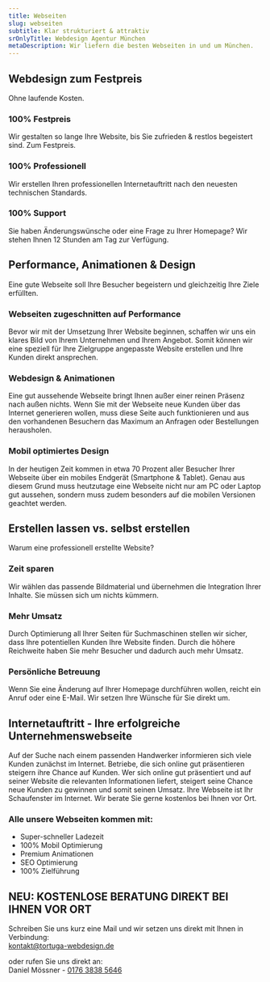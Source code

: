 ```yaml
---
title: Webseiten
slug: webseiten
subtitle: Klar strukturiert & attraktiv
srOnlyTitle: Webdesign Agentur München
metaDescription: Wir liefern die besten Webseiten in und um München.
---
```

## Webdesign zum Festpreis

Ohne laufende Kosten.

### 100% Festpreis

Wir gestalten so lange Ihre Website, bis Sie zufrieden & restlos begeistert sind. Zum Festpreis.

### 100% Professionell

Wir erstellen Ihren professionellen Internetauftritt nach den neuesten technischen Standards.

### 100% Support

Sie haben Änderungswünsche oder eine Frage zu Ihrer Homepage? Wir stehen Ihnen 12 Stunden am Tag zur Verfügung.

## Performance, Animationen & Design

Eine gute Webseite soll Ihre Besucher begeistern und gleichzeitig Ihre Ziele erfüllten.

### Webseiten zugeschnitten auf Performance

Bevor wir mit der Umsetzung Ihrer Website beginnen, schaffen wir uns ein klares Bild von Ihrem Unternehmen und Ihrem Angebot. Somit können wir eine speziell für Ihre Zielgruppe angepasste Website erstellen und Ihre Kunden direkt ansprechen.

### Webdesign & Animationen

Eine gut aussehende Webseite bringt Ihnen außer einer reinen Präsenz nach außen nichts. Wenn Sie mit der Webseite neue Kunden über das Internet generieren wollen, muss diese Seite auch funktionieren und aus den vorhandenen Besuchern das Maximum an Anfragen oder Bestellungen herausholen.

### Mobil optimiertes Design

In der heutigen Zeit kommen in etwa 70 Prozent aller Besucher Ihrer Webseite über ein mobiles Endgerät (Smartphone & Tablet). Genau aus diesem Grund muss heutzutage eine Webseite nicht nur am PC oder Laptop gut aussehen, sondern muss zudem besonders auf die mobilen Versionen geachtet werden.

## Erstellen lassen vs. selbst erstellen

Warum eine professionell erstellte Website?

### Zeit sparen

Wir wählen das passende Bildmaterial und übernehmen die Integration Ihrer Inhalte. Sie müssen sich um nichts kümmern.

### Mehr Umsatz

Durch Optimierung all Ihrer Seiten für Suchmaschinen stellen wir sicher, dass Ihre potentiellen Kunden Ihre Website finden. Durch die höhere Reichweite haben Sie mehr Besucher und dadurch auch mehr Umsatz.

### Persönliche Betreuung

Wenn Sie eine Änderung auf Ihrer Homepage durchführen wollen, reicht ein Anruf oder eine E-Mail. Wir setzen Ihre Wünsche für Sie direkt um.

## Internetauftritt - Ihre erfolgreiche Unternehmenswebseite

Auf der Suche nach einem passenden Handwerker informieren sich viele Kunden zunächst im Internet. Betriebe, die sich online gut präsentieren steigern ihre Chance auf Kunden. Wer sich online gut präsentiert und auf seiner Website die relevanten Informationen liefert, steigert seine Chance neue Kunden zu gewinnen und somit seinen Umsatz. Ihre Webseite ist Ihr Schaufenster im Internet. Wir berate Sie gerne kostenlos bei Ihnen vor Ort.

### Alle unsere Webseiten kommen mit:

* Super-schneller Ladezeit
* 100% Mobil Optimierung
* Premium Animationen
* SEO Optimierung
* 100% Zielführung

## NEU: KOSTENLOSE BERATUNG DIREKT BEI IHNEN VOR ORT

Schreiben Sie uns kurz eine Mail und wir setzen uns direkt mit Ihnen in Verbindung:  
[kontakt@tortuga-webdesign.de](mailto:kontakt@tortuga-webdesign.de?subject=Webseite)  

oder rufen Sie uns direkt an:  
Daniel Mössner - [0176 3838 5646](tel:004917638385646)